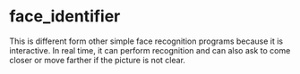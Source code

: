 # face_identifier
This is different form other simple face recognition programs because it is interactive. In real time, it can perform recognition and can also ask to come closer or move farther if the picture is not clear.
